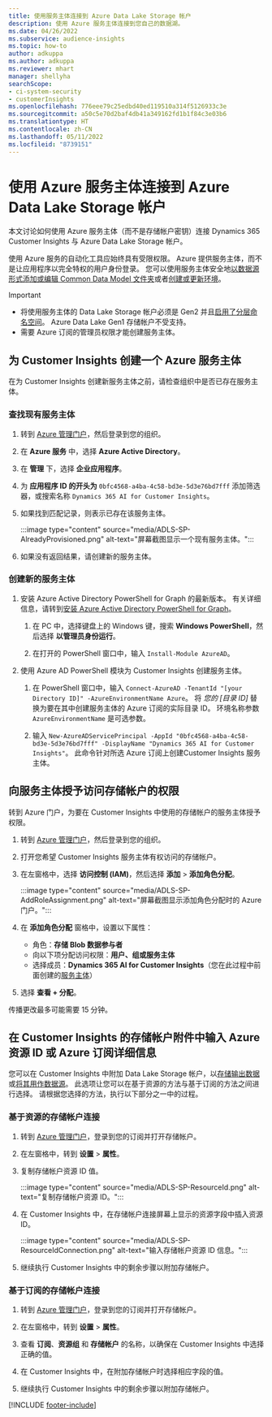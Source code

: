 ```yaml
---
title: 使用服务主体连接到 Azure Data Lake Storage 帐户
description: 使用 Azure 服务主体连接到您自己的数据湖。
ms.date: 04/26/2022
ms.subservice: audience-insights
ms.topic: how-to
author: adkuppa
ms.author: adkuppa
ms.reviewer: mhart
manager: shellyha
searchScope:
- ci-system-security
- customerInsights
ms.openlocfilehash: 776eee79c25edbd40ed119510a314f5126933c3e
ms.sourcegitcommit: a50c5e70d2baf4db41a349162fd1b1f84c3e03b6
ms.translationtype: HT
ms.contentlocale: zh-CN
ms.lasthandoff: 05/11/2022
ms.locfileid: "8739151"
---
```

# <a name="connect-to-an-azure-data-lake-storage-account-by-using-an-azure-service-principal"></a>使用 Azure 服务主体连接到 Azure Data Lake Storage 帐户

本文讨论如何使用 Azure 服务主体（而不是存储帐户密钥）连接 Dynamics 365 Customer Insights 与 Azure Data Lake Storage 帐户。 

使用 Azure 服务的自动化工具应始终具有受限权限。 Azure 提供服务主体，而不是让应用程序以完全特权的用户身份登录。 您可以使用服务主体安全地[以数据源形式添加或编辑 Common Data Model 文件夹](connect-common-data-model.md)或者[创建或更新环境](create-environment.md)。

> [!IMPORTANT]
> - 将使用服务主体的 Data Lake Storage 帐户必须是 Gen2 并且[启用了分层命名空间](/azure/storage/blobs/data-lake-storage-namespace)。 Azure Data Lake Gen1 存储帐户不受支持。
> - 需要 Azure 订阅的管理员权限才能创建服务主体。

## <a name="create-an-azure-service-principal-for-customer-insights"></a>为 Customer Insights 创建一个 Azure 服务主体

在为 Customer Insights 创建新服务主体之前，请检查组织中是否已存在服务主体。

### <a name="look-for-an-existing-service-principal"></a>查找现有服务主体

1. 转到 [Azure 管理门户](https://portal.azure.com)，然后登录到您的组织。

2. 在 **Azure 服务** 中，选择 **Azure Active Directory**。

3. 在 **管理** 下，选择 **企业应用程序**。

4. 为 **应用程序 ID 的开头为** `0bfc4568-a4ba-4c58-bd3e-5d3e76bd7fff` 添加筛选器，或搜索名称 `Dynamics 365 AI for Customer Insights`。

5. 如果找到匹配记录，则表示已存在该服务主体。 
   
   :::image type="content" source="media/ADLS-SP-AlreadyProvisioned.png" alt-text="屏幕截图显示一个现有服务主体。":::
   
6. 如果没有返回结果，请创建新的服务主体。

### <a name="create-a-new-service-principal"></a>创建新的服务主体

1. 安装 Azure Active Directory PowerShell for Graph 的最新版本。 有关详细信息，请转到[安装 Azure Active Directory PowerShell for Graph](/powershell/azure/active-directory/install-adv2)。

   1. 在 PC 中，选择键盘上的 Windows 键，搜索 **Windows PowerShell**，然后选择 **以管理员身份运行**。
   
   1. 在打开的 PowerShell 窗口中，输入 `Install-Module AzureAD`。

2. 使用 Azure AD PowerShell 模块为 Customer Insights 创建服务主体。

   1. 在 PowerShell 窗口中，输入 `Connect-AzureAD -TenantId "[your Directory ID]" -AzureEnvironmentName Azure`。 将 *您的 [目录 ID]* 替换为要在其中创建服务主体的 Azure 订阅的实际目录 ID。 环境名称参数 `AzureEnvironmentName` 是可选参数。
  
   1. 输入 `New-AzureADServicePrincipal -AppId "0bfc4568-a4ba-4c58-bd3e-5d3e76bd7fff" -DisplayName "Dynamics 365 AI for Customer Insights"`。 此命令针对所选 Azure 订阅上创建Customer Insights 服务主体。 

## <a name="grant-permissions-to-the-service-principal-to-access-the-storage-account"></a>向服务主体授予访问存储帐户的权限

转到 Azure 门户，为要在 Customer Insights 中使用的存储帐户的服务主体授予权限。

1. 转到 [Azure 管理门户](https://portal.azure.com)，然后登录到您的组织。

1. 打开您希望 Customer Insights 服务主体有权访问的存储帐户。

1. 在左窗格中，选择 **访问控制 (IAM)**，然后选择 **添加** > **添加角色分配**。

   :::image type="content" source="media/ADLS-SP-AddRoleAssignment.png" alt-text="屏幕截图显示添加角色分配时的 Azure 门户。":::

1. 在 **添加角色分配** 窗格中，设置以下属性：
   - 角色：**存储 Blob 数据参与者**
   - 向以下项分配访问权限：**用户、组或服务主体**
   - 选择成员：**Dynamics 365 AI for Customer Insights**（您在此过程中前面创建的[服务主体](#create-a-new-service-principal)）

1.  选择 **查看 + 分配**。

传播更改最多可能需要 15 分钟。

## <a name="enter-the-azure-resource-id-or-the-azure-subscription-details-in-the-storage-account-attachment-to-customer-insights"></a>在 Customer Insights 的存储帐户附件中输入 Azure 资源 ID 或 Azure 订阅详细信息

您可以在 Customer Insights 中附加 Data Lake Storage 帐户，以[存储输出数据](manage-environments.md)或[将其用作数据源](connect-dataverse-managed-lake.md)。 此选项让您可以在基于资源的方法与基于订阅的方法之间进行选择。 请根据您选择的方法，执行以下部分之一中的过程。

### <a name="resource-based-storage-account-connection"></a>基于资源的存储帐户连接

1. 转到 [Azure 管理门户](https://portal.azure.com)，登录到您的订阅并打开存储帐户。

1. 在左窗格中，转到 **设置** > **属性**。

1. 复制存储帐户资源 ID 值。

   :::image type="content" source="media/ADLS-SP-ResourceId.png" alt-text="复制存储帐户资源 ID。":::

1. 在 Customer Insights 中，在存储帐户连接屏幕上显示的资源字段中插入资源 ID。

   :::image type="content" source="media/ADLS-SP-ResourceIdConnection.png" alt-text="输入存储帐户资源 ID 信息。":::   

1. 继续执行 Customer Insights 中的剩余步骤以附加存储帐户。

### <a name="subscription-based-storage-account-connection"></a>基于订阅的存储帐户连接

1. 转到 [Azure 管理门户](https://portal.azure.com)，登录到您的订阅并打开存储帐户。

1. 在左窗格中，转到 **设置** > **属性**。

1. 查看 **订阅**、**资源组** 和 **存储帐户** 的名称，以确保在 Customer Insights 中选择正确的值。

1. 在 Customer Insights 中，在附加存储帐户时选择相应字段的值。

1. 继续执行 Customer Insights 中的剩余步骤以附加存储帐户。


[!INCLUDE [footer-include](includes/footer-banner.md)]